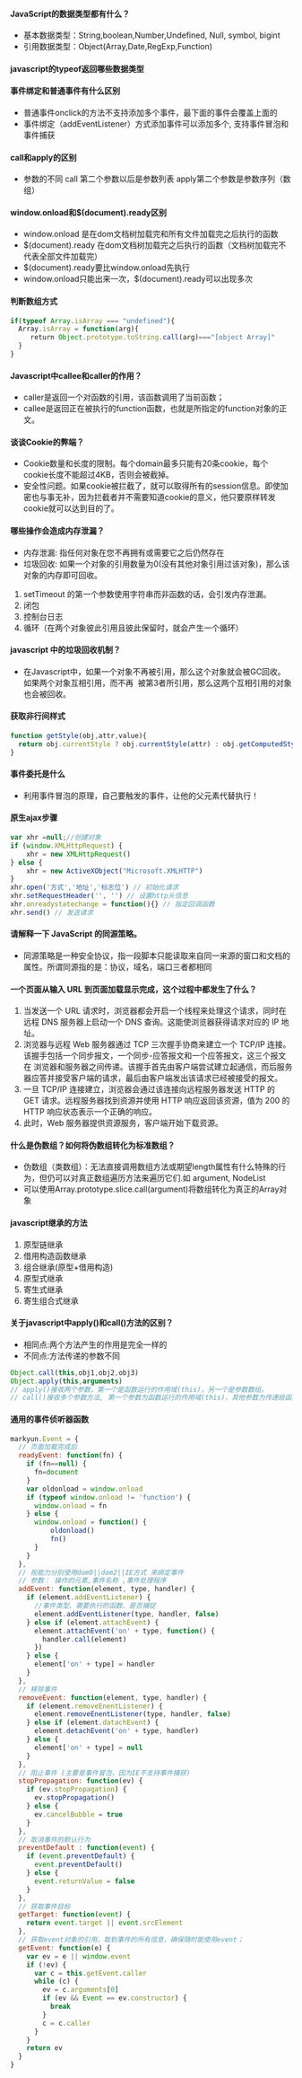 #### JavaScript的数据类型都有什么？
* 基本数据类型：String,boolean,Number,Undefined, Null, symbol, bigint
* 引用数据类型：Object(Array,Date,RegExp,Function)
#### javascript的typeof返回哪些数据类型
#### 事件绑定和普通事件有什么区别
* 普通事件onclick的方法不支持添加多个事件，最下面的事件会覆盖上面的
* 事件绑定（addEventListener）方式添加事件可以添加多个, 支持事件冒泡和事件捕获

#### call和apply的区别
* 参数的不同 call 第二个参数以后是参数列表  apply第二个参数是参数序列（数组）

#### window.onload和$(document).ready区别
* window.onload 是在dom文档树加载完和所有文件加载完之后执行的函数
* $(document).ready 在dom文档树加载完之后执行的函数（文档树加载完不代表全部文件加载完）
* $(document).ready要比window.onload先执行
* window.onload只能出来一次，$(document).ready可以出现多次

#### 判断数组方式
```js
if(typeof Array.isArray === "undefined"){
  Array.isArray = function(arg){
     return Object.prototype.toString.call(arg)==="[object Array]"
  }
}
```

#### Javascript中callee和caller的作用？
* caller是返回一个对函数的引用，该函数调用了当前函数；
* callee是返回正在被执行的function函数，也就是所指定的function对象的正文。

#### 谈谈Cookie的弊端？
* Cookie数量和长度的限制。每个domain最多只能有20条cookie，每个cookie长度不能超过4KB，否则会被截掉。
* 安全性问题。如果cookie被拦截了，就可以取得所有的session信息。即使加密也与事无补，因为拦截者并不需要知道cookie的意义，他只要原样转发cookie就可以达到目的了。

#### 哪些操作会造成内存泄漏？
* 内存泄漏: 指任何对象在您不再拥有或需要它之后仍然存在
* 垃圾回收: 如果一个对象的引用数量为0(没有其他对象引用过该对象)，那么该对象的内存即可回收。
1. setTimeout 的第一个参数使用字符串而非函数的话，会引发内存泄漏。
2. 闭包
3. 控制台日志
4. 循环（在两个对象彼此引用且彼此保留时，就会产生一个循环）

#### javascript 中的垃圾回收机制？
* 在Javascript中，如果一个对象不再被引用，那么这个对象就会被GC回收。如果两个对象互相引用，而不再  被第3者所引用，那么这两个互相引用的对象也会被回收。

#### 获取非行间样式
```js
function getStyle(obj,attr,value){
  return obj.currentStyle ? obj.currentStyle(attr) : obj.getComputedStyle(attr, false)
}
```

#### 事件委托是什么
* 利用事件冒泡的原理，自己要触发的事件，让他的父元素代替执行！

#### 原生ajax步骤
```js
var xhr =null;//创建对象 
if (window.XMLHttpRequest) {
	xhr = new XMLHttpRequest()
} else {
	xhr = new ActiveXObject("Microsoft.XMLHTTP")
}
xhr.open('方式','地址','标志位') // 初始化请求 
xhr.setRequestHeader('', '') // 设置http头信息 
xhr.onreadystatechange = function(){} // 指定回调函数 
xhr.send() // 发送请求 
```

#### 请解释一下 JavaScript 的同源策略。
* 同源策略是一种安全协议，指一段脚本只能读取来自同一来源的窗口和文档的属性。所谓同源指的是：协议，域名，端口三者都相同

#### 一个页面从输入 URL 到页面加载显示完成，这个过程中都发生了什么？
1. 当发送一个 URL 请求时，浏览器都会开启一个线程来处理这个请求，同时在远程 DNS 服务器上启动一个 DNS 查询。这能使浏览器获得请求对应的 IP 地址。
2. 浏览器与远程 Web 服务器通过 TCP 三次握手协商来建立一个 TCP/IP 连接。该握手包括一个同步报文，一个同步-应答报文和一个应答报文，这三个报文在 浏览器和服务器之间传递。该握手首先由客户端尝试建立起通信，而后服务器应答并接受客户端的请求，最后由客户端发出该请求已经被接受的报文。
3. 一旦 TCP/IP 连接建立，浏览器会通过该连接向远程服务器发送 HTTP 的 GET 请求。远程服务器找到资源并使用 HTTP 响应返回该资源，值为 200 的 HTTP 响应状态表示一个正确的响应。
4. 此时，Web 服务器提供资源服务，客户端开始下载资源。

#### 什么是伪数组？如何将伪数组转化为标准数组？
* 伪数组（类数组）：无法直接调用数组方法或期望length属性有什么特殊的行为，但仍可以对真正数组遍历方法来遍历它们.如 argument, NodeList
* 可以使用Array.prototype.slice.call(argument)将数组转化为真正的Array对象

#### javascript继承的方法
1. 原型链继承
2. 借用构造函数继承
3. 组合继承(原型+借用构造)
4. 原型式继承
5. 寄生式继承
6. 寄生组合式继承

#### 关于javascript中apply()和call()方法的区别？
* 相同点:两个方法产生的作用是完全一样的
* 不同点:方法传递的参数不同
```js
Object.call(this,obj1,obj2,obj3)
Object.apply(this,arguments)
// apply()接收两个参数，第一个是函数运行的作用域(this)，另一个是参数数组。
// call()接收多个参数方法, 第一个参数为函数运行的作用域(this)，其他参数为传递给函数的参数列表
```

#### 通用的事件侦听器函数
```js
markyun.Event = {
  // 页面加载完成后
  readyEvent: function(fn) {
    if (fn==null) {
      fn=document
    }
    var oldonload = window.onload
    if (typeof window.onload != 'function') {
      window.onload = fn
    } else {
      window.onload = function() {
          oldonload()
          fn()
      }
    }
  },
  // 视能力分别使用dom0||dom2||IE方式 来绑定事件
  // 参数： 操作的元素,事件名称 ,事件处理程序
  addEvent: function(element, type, handler) {
    if (element.addEventListener) {
      //事件类型、需要执行的函数、是否捕捉
      element.addEventListener(type, handler, false)
    } else if (element.attachEvent) {
      element.attachEvent('on' + type, function() {
        handler.call(element)
      })
    } else {
      element['on' + type] = handler
    }
  },
  // 移除事件
  removeEvent: function(element, type, handler) {
    if (element.removeEnentListener) {
      element.removeEnentListener(type, handler, false)
    } else if (element.datachEvent) {
      element.detachEvent('on' + type, handler)
    } else {
      element['on' + type] = null
    }
  }, 
  // 阻止事件 (主要是事件冒泡，因为IE不支持事件捕获)
  stopPropagation: function(ev) {
    if (ev.stopPropagation) {
      ev.stopPropagation()
    } else {
      ev.cancelBubble = true
    }
  },
  // 取消事件的默认行为
  preventDefault : function(event) {
    if (event.preventDefault) {
      event.preventDefault()
    } else {
      event.returnValue = false
    }
  },
  // 获取事件目标
  getTarget: function(event) {
    return event.target || event.srcElement
  },
  // 获取event对象的引用，取到事件的所有信息，确保随时能使用event；
  getEvent: function(e) {
    var ev = e || window.event
    if (!ev) {
      var c = this.getEvent.caller
      while (c) {
        ev = c.arguments[0]
        if (ev && Event == ev.constructor) {
          break
        }
        c = c.caller
      }
    }
    return ev
  }
}
```